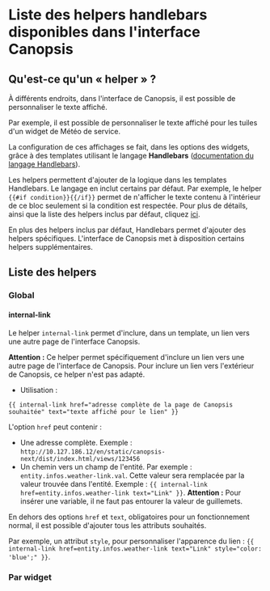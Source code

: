 # Liste des helpers handlebars disponibles dans l'interface Canopsis

## Qu'est-ce qu'un « helper » ?

À différents endroits, dans l'interface de Canopsis, il est possible de personnaliser le texte affiché.

Par exemple, il est possible de personnaliser le texte affiché pour les tuiles d'un widget de Météo de service.

La configuration de ces affichages se fait, dans les options des widgets, grâce à des templates utilisant le langage **Handlebars** ([documentation du langage Handlebars](https://handlebarsjs.com/)).

Les helpers permettent d'ajouter de la logique dans les templates Handlebars. Le langage en inclut certains par défaut. Par exemple, le helper ```{{#if condition}}{{/if}}``` permet de n'afficher le texte contenu à l'intérieur de ce bloc seulement si la condition est respectée. Pour plus de détails, ainsi que la liste des helpers inclus par défaut, cliquez [ici](https://handlebarsjs.com/builtin_helpers.html).

En plus des helpers inclus par défaut, Handlebars permet d'ajouter des helpers spécifiques. L'interface de Canopsis met à disposition certains helpers supplémentaires.

## Liste des helpers

### Global

#### internal-link

Le helper `internal-link` permet d'inclure, dans un template, un lien vers une autre page de l'interface Canopsis.

**Attention :** Ce helper permet spécifiquement d'inclure un lien vers une autre page de l'interface de Canopsis. Pour inclure un lien vers l'extérieur de Canopsis, ce helper n'est pas adapté.

- Utilisation :

```
{{ internal-link href="adresse complète de la page de Canopsis souhaitée" text="texte affiché pour le lien" }}
```

L'option `href` peut contenir :

- Une adresse complète. Exemple : `http://10.127.186.12/en/static/canopsis-next/dist/index.html/views/123456`
- Un chemin vers un champ de l'entité. Par exemple : `entity.infos.weather-link.val`. Cette valeur sera remplacée par la valeur trouvée dans l'entité. Exemple : `{{ internal-link href=entity.infos.weather-link text="Link" }}`. **Attention :** Pour insérer une variable, il ne faut pas entourer la valeur de guillemets.

En dehors des options `href` et `text`, obligatoires pour un fonctionnement normal, il est possible d'ajouter tous les attributs souhaités.

Par exemple, un attribut `style`, pour personnaliser l'apparence du lien : `{{ internal-link href=entity.infos.weather-link text="Link" style="color: 'blue';" }}`.

### Par widget

